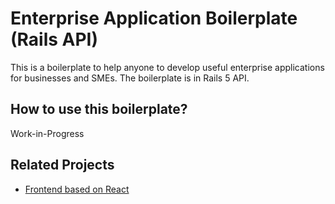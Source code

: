 # Enterprise Application Boilerplate (Rails API)

This is a boilerplate to help anyone to develop useful enterprise applications for businesses and SMEs. The boilerplate is in Rails 5 API.

## How to use this boilerplate?

Work-in-Progress

## Related Projects

* [Frontend based on React](https://github.com/nthock/enterprise_react_boilerplate)
